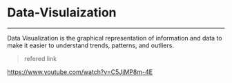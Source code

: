# Data-Visulaization
-------------------------
Data Visualization is the graphical representation of information and data to make it easier to understand trends, patterns, and outliers.

>
>refered link

https://www.youtube.com/watch?v=C5JjMP8m-4E
